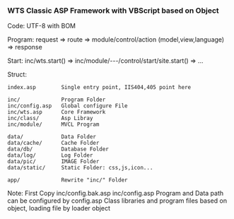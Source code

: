 ### WTS Classic ASP Framework with VBScript based on Object ###

Code: UTF-8 with BOM

Program: request => route => module/control/action (model,view,language) => response

Start: inc/wts.start() => inc/module/---/control/start/site.start() => ...

Struct:

    index.asp        Single entry point, IIS404,405 point here

    inc/             Program Folder
    inc/config.asp   Global configure File
    inc/wts.asp      Core Framework 
    inc/class/       Asp Libray
    inc/module/      MVCL Program

    data/            Data Folder
    data/cache/      Cache Folder
    data/db/         Database Folder
    data/log/        Log Folder
    data/pic/        IMAGE Folder
    data/static/     Static Folder: css,js,icon...

    app/             Rewrite "inc/" Folder

Note:
    First Copy inc/config.bak.asp inc/config.asp
    Program and Data path can be configured by config.asp
    Class libraries and program files based on object, loading file by loader object
